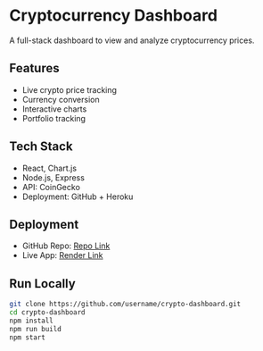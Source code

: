 # Cryptocurrency Dashboard

A full-stack dashboard to view and analyze cryptocurrency prices.

## Features
- Live crypto price tracking
- Currency conversion
- Interactive charts
- Portfolio tracking

## Tech Stack
- React, Chart.js
- Node.js, Express
- API: CoinGecko
- Deployment: GitHub + Heroku

## Deployment
- GitHub Repo: [Repo Link](https://github.com/username/crypto-dashboard)
- Live App: [Render Link](https://crypto-dashboard-6.onrender.com/)

## Run Locally
```bash
git clone https://github.com/username/crypto-dashboard.git
cd crypto-dashboard
npm install
npm run build
npm start
